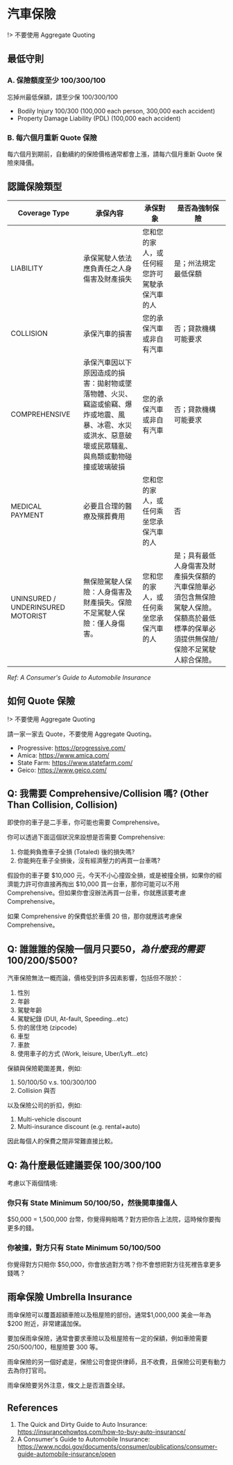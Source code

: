 汽車保險
========

!> 不要使用 Aggregate Quoting

最低守則
--------

### A. 保險額度至少 100/300/100

忘掉州最低保額，請至少保 100/300/100

* Bodily Injury 100/300 (100,000 each person, 300,000 each accident)
* Property Damage Liability (PDL) (100,000 each accident)

### B. 每六個月重新 Quote 保險

每六個月到期前，自動續約的保險價格通常都會上漲，請每六個月重新 Quote 保險來降價。


認識保險類型
------------

| Coverage Type | 承保內容 | 承保對象 | 是否為強制保險 |
|---------------|------------------|-------------------------|----------------|
| LIABILITY | 承保駕駛人依法應負責任之人身傷害及財產損失 | 您和您的家人，或任何經您許可駕駛承保汽車的人 | 是；州法規定最低保額 |
| COLLISION | 承保汽車的損害 | 您的承保汽車或非自有汽車 | 否；貸款機構可能要求 |
| COMPREHENSIVE | 承保汽車因以下原因造成的損害：拋射物或墜落物體、火災、竊盜或偷竊、爆炸或地震、風暴、冰雹、水災或洪水、惡意破壞或民眾騷亂、與鳥類或動物碰撞或玻璃破損 | 您的承保汽車或非自有汽車 | 否；貸款機構可能要求 |
| MEDICAL PAYMENT | 必要且合理的醫療及殯葬費用 | 您和您的家人，或任何乘坐您承保汽車的人 | 否 |
| UNINSURED / UNDERINSURED MOTORIST | 無保險駕駛人保險：人身傷害及財產損失。保險不足駕駛人保險：僅人身傷害。 | 您和您的家人，或任何乘坐您承保汽車的人 | 是；具有最低人身傷害及財產損失保額的汽車保險單必須包含無保險駕駛人保險。保額高於最低標準的保單必須提供無保險/保險不足駕駛人綜合保險。 |

*Ref: A Consumer's Guide to Automobile Insurance*


如何 Quote 保險
--------------

!> 不要使用 Aggregate Quoting

請一家一家去 Quote，不要使用 Aggregate Quoting。

* Progressive: https://progressive.com/
* Amica: https://www.amica.com/
* State Farm: https://www.statefarm.com/
* Geico: https://www.geico.com/


Q: 我需要 Comprehensive/Collision 嗎? (Other Than Collision, Collision)
-----------------------------------------------------------------------

即使你的車子是二手車，你可能也需要 Comprehensive。

你可以透過下面這個狀況來設想是否需要 Comprehensive:

1. 你能夠負擔車子全損 (Totaled) 後的損失嗎?
1. 你能夠在車子全損後，沒有經濟壓力的再買一台車嗎?

假設你的車子要 $10,000 元，今天不小心撞毀全損，或是被撞全損，如果你的經濟能力許可你直接再掏出 $10,000 買一台車，那你可能可以不用 Comprehensive。但如果你會沒辦法再買一台車，你就應該要考慮 Comprehensive。

如果 Comprehensive 的保費低於車價 20 倍，那你就應該考慮保 Comprehensive。


Q: 誰誰誰的保險一個月只要$50，為什麼我的需要$100/$200$/$500?
------------------------------------------------------------

汽車保險無法一概而論，價格受到許多因素影響，包括但不限於：

1. 性別
1. 年齡
1. 駕駛年齡
1. 駕駛紀錄 (DUI, At-fault, Speeding...etc)
1. 你的居住地 (zipcode)
1. 車型
1. 車款
1. 使用車子的方式 (Work, leisure, Uber/Lyft...etc)

保額與保險範圍差異，例如:

1. 50/100/50 v.s. 100/300/100
1. Collision 與否

以及保險公司的折扣，例如:

1. Multi-vehicle discount
1. Multi-insurance discount (e.g. rental+auto)


因此每個人的保費之間非常難直接比較。

Q: 為什麼最低建議要保 100/300/100
-----------------------------

考慮以下兩個情境:

### 你只有 State Minimum 50/100/50，然後開車撞傷人

$50,000 = 1,500,000 台幣，你覺得夠賠嗎？對方把你告上法院，這時候你要掏更多的錢。

### 你被撞，對方只有 State Minimum 50/100/500

你覺得對方只賠你 $50,000，你會放過對方嗎？你不會想把對方往死裡告拿更多錢嗎？


雨傘保險 Umbrella Insurance
---------------------------

雨傘保險可以覆蓋超額車險以及租屋險的部份。通常$1,000,000 美金一年為 $200 附近，非常建議加保。

要加保雨傘保險，通常會要求車險以及租屋險有一定的保額，例如車險需要 250/500/100，租屋險要 300 等。

雨傘保險的另一個好處是，保險公司會提供律師，且不收費，且保險公司更有動力去為你打官司。

雨傘保險要另外注意，條文上是否涵蓋全球。


References
----------

1. The Quick and Dirty Guide to Auto Insurance: https://insurancehowtos.com/how-to-buy-auto-insurance/
1. A Consumer's Guide to Automobile Insurance: https://www.ncdoi.gov/documents/consumer/publications/consumer-guide-automobile-insurance/open
